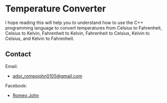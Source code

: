 
# Temperature Converter

I hope reading this will help you to understand how to use the C++ programming language to convert temperatures from Celsius to Fahrenheit, Celsius to Kelvin, Fahrenheit to Kelvin, Fahrenheit to Celsius, Kelvin to Celsius, and Kelvin to Fahrenheit.

## Contact

Email:
- ador_romeojohn0105@gmail.com

Facebook:
- [Romeo John](https://www.facebook.com/RomeowJ05)
